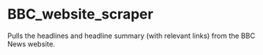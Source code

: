 # BBC_website_scraper

Pulls the headlines and headline summary (with relevant links) from the BBC News website.
